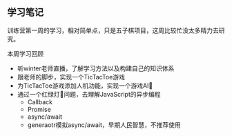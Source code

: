 ## 学习笔记

训练营第一周的学习，相对简单点，只是五子棋项目，这周比较忙没太多精力去研究。

本周学习回顾

* 听winter老师直播，了解学习方法以及构建自己的知识体系
* 跟老师的脚步，实现一个TicTacToe游戏
* 为TicTacToe游戏添加人机功能，实现一个游戏AI🤣
* 通过一个红绿灯🚥问题，去理解JavaScript的异步编程
  * Callback
  * Promise
  * async/await
  * generaotr模拟async/await，早期人民智慧，不推荐使用


